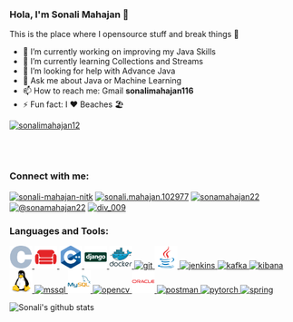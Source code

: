 ### Hola, I'm Sonali Mahajan 👋

This is the place where I opensource stuff and break things 🤣


- 🔭 I’m currently working on improving my Java Skills
- 🌱 I’m currently learning Collections and Streams
- 🤔 I’m looking for help with Advance Java
- 💬 Ask me about Java or Machine Learning
- 📫 How to reach me: Gmail **sonalimahajan116**
- ⚡ Fun fact: I ❤️ Beaches 🏖️


<p align="left"> <a href="https://github.com/ryo-ma/github-profile-trophy"><img src="https://github-profile-trophy.vercel.app/?username=sonalimahajan12" alt="sonalimahajan12" /></a> </p><br><br>

<h3 align="left">Connect with me:</h3>
<p align="left">
<a href="https://linkedin.com/in/sonali-mahajan-nitk" target="blank"><img align="center" src="https://cdn.jsdelivr.net/npm/simple-icons@3.0.1/icons/linkedin.svg" alt="sonali-mahajan-nitk" height="30" width="40" /></a>
<a href="https://fb.com/sonali.mahajan.102977" target="blank"><img align="center" src="https://cdn.jsdelivr.net/npm/simple-icons@3.0.1/icons/facebook.svg" alt="sonali.mahajan.102977" height="30" width="40" /></a>
<a href="https://www.hackerrank.com/sonamahajan22" target="blank"><img align="center" src="https://cdn.jsdelivr.net/npm/simple-icons@3.0.1/icons/hackerrank.svg" alt="sonamahajan22" height="30" width="40" /></a>
<a href="https://www.hackerearth.com/@sonamahajan22" target="blank"><img align="center" src="https://cdn.jsdelivr.net/npm/simple-icons@3.0.1/icons/hackerearth.svg" alt="@sonamahajan22" height="30" width="40" /></a>
<a href="https://auth.geeksforgeeks.org/user/div_009" target="blank"><img align="center" src="https://cdn.jsdelivr.net/npm/simple-icons@3.0.1/icons/geeksforgeeks.svg" alt="div_009" height="30" width="40" /></a>
</p>

<h3 align="left">Languages and Tools:</h3>
<p align="left"> <a href="https://www.cprogramming.com/" target="_blank"> <img src="https://raw.githubusercontent.com/devicons/devicon/master/icons/c/c-original.svg" alt="c" width="40" height="40"/> </a> <a href="https://couchdb.apache.org/" target="_blank"> <img src="https://raw.githubusercontent.com/devicons/devicon/0d6c64dbbf311879f7d563bfc3ccf559f9ed111c/icons/couchdb/couchdb-original.svg" alt="couchdb" width="40" height="40"/> </a> <a href="https://www.w3schools.com/cpp/" target="_blank"> <img src="https://raw.githubusercontent.com/devicons/devicon/master/icons/cplusplus/cplusplus-original.svg" alt="cplusplus" width="40" height="40"/> </a> <a href="https://www.djangoproject.com/" target="_blank"> <img src="https://raw.githubusercontent.com/devicons/devicon/master/icons/django/django-original.svg" alt="django" width="40" height="40"/> </a> <a href="https://www.docker.com/" target="_blank"> <img src="https://raw.githubusercontent.com/devicons/devicon/master/icons/docker/docker-original-wordmark.svg" alt="docker" width="40" height="40"/> </a> <a href="https://git-scm.com/" target="_blank"> <img src="https://www.vectorlogo.zone/logos/git-scm/git-scm-icon.svg" alt="git" width="40" height="40"/> </a> <a href="https://www.java.com" target="_blank"> <img src="https://raw.githubusercontent.com/devicons/devicon/master/icons/java/java-original.svg" alt="java" width="40" height="40"/> </a> <a href="https://www.jenkins.io" target="_blank"> <img src="https://www.vectorlogo.zone/logos/jenkins/jenkins-icon.svg" alt="jenkins" width="40" height="40"/> </a> <a href="https://kafka.apache.org/" target="_blank"> <img src="https://www.vectorlogo.zone/logos/apache_kafka/apache_kafka-icon.svg" alt="kafka" width="40" height="40"/> </a> <a href="https://www.elastic.co/kibana" target="_blank"> <img src="https://www.vectorlogo.zone/logos/elasticco_kibana/elasticco_kibana-icon.svg" alt="kibana" width="40" height="40"/> </a> <a href="https://www.linux.org/" target="_blank"> <img src="https://raw.githubusercontent.com/devicons/devicon/master/icons/linux/linux-original.svg" alt="linux" width="40" height="40"/> </a> <a href="https://www.microsoft.com/en-us/sql-server" target="_blank"> <img src="https://cdn.worldvectorlogo.com/logos/microsoft-sql-server.svg" alt="mssql" width="40" height="40"/> </a> <a href="https://www.mysql.com/" target="_blank"> <img src="https://raw.githubusercontent.com/devicons/devicon/master/icons/mysql/mysql-original-wordmark.svg" alt="mysql" width="40" height="40"/> </a> <a href="https://opencv.org/" target="_blank"> <img src="https://www.vectorlogo.zone/logos/opencv/opencv-icon.svg" alt="opencv" width="40" height="40"/> </a> <a href="https://www.oracle.com/" target="_blank"> <img src="https://raw.githubusercontent.com/devicons/devicon/master/icons/oracle/oracle-original.svg" alt="oracle" width="40" height="40"/> </a> <a href="https://postman.com" target="_blank"> <img src="https://www.vectorlogo.zone/logos/getpostman/getpostman-icon.svg" alt="postman" width="40" height="40"/> </a> <a href="https://pytorch.org/" target="_blank"> <img src="https://www.vectorlogo.zone/logos/pytorch/pytorch-icon.svg" alt="pytorch" width="40" height="40"/> </a> <a href="https://spring.io/" target="_blank"> <img src="https://www.vectorlogo.zone/logos/springio/springio-icon.svg" alt="spring" width="40" height="40"/> </a> </p>


![Sonali's github stats](https://github-readme-stats.vercel.app/api?username=sonalimahajan12&show_icons=true&theme=radical)

